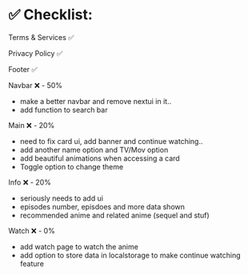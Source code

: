 # ✅ Checklist:

Terms & Services ✅

Privacy Policy ✅

Footer ✅ 

Navbar ❌ - 50% 
- make a better navbar and remove nextui in it..
- add function to search bar

Main ❌ - 20% 
- need to fix card ui, add banner and continue watching..
- add another name option and TV/Mov option 
- add beautiful animations when accessing a card
- Toggle option to change theme

Info ❌ - 20% 
- seriously needs to add ui
- episodes number, episdoes and more data shown
- recommended anime and related anime (sequel and stuf)

Watch ❌ - 0%
- add watch page to watch the anime
- add option to store data in localstorage to make continue watching feature
